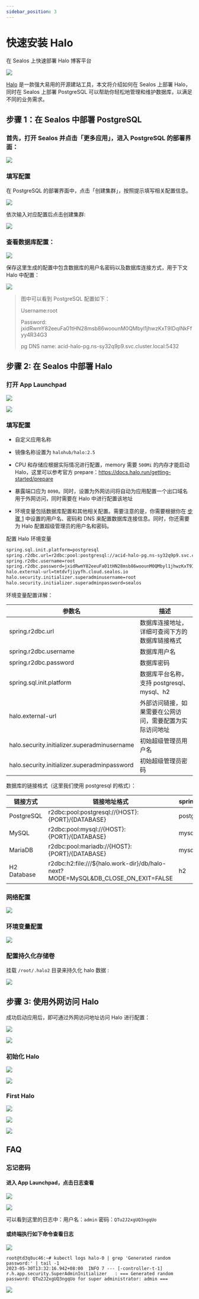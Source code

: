 ```yaml
---
sidebar_position: 3
---
```


# 快速安装 Halo

在 Sealos 上快速部署 Halo 博客平台

![](./images/halo_img-1.png)

[Halo](https://github.com/halo-dev/halo) 是一款强大易用的开源建站工具，本文将介绍如何在 Sealos 上部署 Halo，同时在 Sealos 上部署 PostgreSQL 可以帮助你轻松地管理和维护数据库，以满足不同的业务需求。

## 步骤 1：在 Sealos 中部署 PostgreSQL

### 首先，打开 Sealos 并点击「更多应用」，进入 PostgreSQL 的部署界面：

![](./images/halo_img-2.png)

### 填写配置

在 PostgreSQL 的部署界面中，点击「创建集群」，按照提示填写相关配置信息。

![](./images/halo_img-3.png)

依次输入对应配置后点击创建集群:

![](./images/halo_img-4.png)

### 查看数据库配置：

![](./images/halo_img-5.png)

保存这里生成的配置中包含数据库的用户名密码以及数据库连接方式，用于下文 Halo 中配置：

![](./images/halo_img-6.png)

> 图中可以看到 PostgreSQL 配置如下：
>
> Username:root
>
> Password: jxidRwmY82eeuFa01tHN28msb86woounM0QMbyl1jhwzKxT9IDqlNkFfyy4R34G3 
>
> pg DNS name: acid-halo-pg.ns-sy32q9p9.svc.cluster.local:5432

## **步骤 2: 在 Sealos 中部署 Halo**

### **打开 App Launchpad**

![](./images/halo_img-7.png)

![](./images/halo_img-8.png)

### 填写配置

- 自定义应用名称

- 镜像名称设置为 `halohub/halo:2.5`

- CPU 和存储应根据实际情况进行配置，memory 需要 `500Mi` 的内存才能启动 Halo，这里可以参考官方 prepare：https://docs.halo.run/getting-started/prepare

- 暴露端口应为 `8090`。同时，设置为外网访问将自动为应用配置一个出口域名用于外网访问，同时需要在 Halo 中进行配置该地址

- 环境变量包括数据库配置和其他相关配置。需要注意的是，你需要根据你在 [步骤 1](#1) 中设置的用户名、密码和 DNS 来配置数据库连接信息。同时，你还需要为 Halo 配置超级管理员的用户名和密码。

配置 Halo 环境变量

```Bash
spring.sql.init.platform=postgresql
spring.r2dbc.url=r2dbc:pool:postgresql://acid-halo-pg.ns-sy32q9p9.svc.cluster.local:5432/halo
spring.r2dbc.username=root
spring.r2dbc.password=jxidRwmY82eeuFa01tHN28msb86woounM0QMbyl1jhwzKxT9IDqlNkFfyy4R34G3
halo.external-url=tmtdvfjiyyfh.cloud.sealos.io
halo.security.initializer.superadminusername=root
halo.security.initializer.superadminpassword=sealos
```

环境变量配置详解：

| 参数名                                       | 描述                                                     |
| -------------------------------------------- | -------------------------------------------------------- |
| spring.r2dbc.url                             | 数据库连接地址，详细可查阅下方的 数据库链接格式          |
| spring.r2dbc.username                        | 数据库用户名                                             |
| spring.r2dbc.password                        | 数据库密码                                               |
| spring.sql.init.platform                     | 数据库平台名称，支持 postgresql、mysql、h2               |
| halo.external-url                            | 外部访问链接，如果需要在公网访问，需要配置为实际访问地址 |
| halo.security.initializer.superadminusername | 初始超级管理员用户名                                     |
| halo.security.initializer.superadminpassword | 初始超级管理员密码                                       |

数据库的链接格式（这里我们使用 postgresql 的格式）：

| 链接方式    | 链接地址格式                                                 | spring.sql.init.platform |
| ----------- | ------------------------------------------------------------ | ------------------------ |
| PostgreSQL  | r2dbc:pool:postgresql://{HOST}:{PORT}/{DATABASE}             | postgresql               |
| MySQL       | r2dbc:pool:mysql://{HOST}:{PORT}/{DATABASE}                  | mysql                    |
| MariaDB     | r2dbc:pool:mariadb://{HOST}:{PORT}/{DATABASE}                | mysql                    |
| H2 Database | r2dbc:h2:file:///${halo.work-dir}/db/halo-next?MODE=MySQL&DB_CLOSE_ON_EXIT=FALSE | h2                       |

### 网络配置

![](./images/halo_img-9.png)

### 环境变量配置

![](./images/halo_img-10.png)

### **配置持久化存储卷**

挂载 `/root/.halo2` 目录来持久化 halo 数据 :

![](./images/halo_img-11.png)

## 步骤 3: 使用外网访问 Halo

成功启动应用后，即可通过外网访问地址访问 Halo 进行配置：

![](./images/halo_img-12.png)

![](./images/halo_img-13.png)

### **初始化 Halo**

![](./images/halo_img-14.png)

![](./images/halo_img-15.png)

### **First Halo**

![](./images/halo_img-16.png)

![](./images/halo_img-17.png)

![](./images/halo_img-18.png)

## FAQ

### 忘记密码

#### 进入 App Launchpad，点击日志查看

![](./images/halo_img-19.png)

![](./images/halo_img-20.png)

可以看到这里的日志中：用户名：`admin`    密码：`QTu2J2xgUQ3ngqUo`

#### 或终端执行如下命令查看日志

![](./images/halo_img-21.png)

```
root@td3q8uc46:~# kubectl logs halo-0 | grep 'Generated random password:' | tail -1
2023-05-30T13:32:16.942+08:00  INFO 7 --- [-controller-t-1] r.h.app.security.SuperAdminInitializer   : === Generated random password: QTu2J2xgUQ3ngqUo for super administrator: admin ===
```

![](./images/halo_img-22.png)